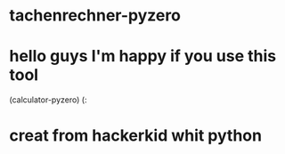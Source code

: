 # tachenrechner-pyzero
# hello guys I'm happy if you use this tool
(calculator-pyzero)
(:
# creat from hackerkid whit python
